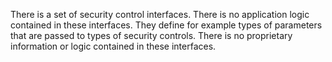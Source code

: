 There is a set of security control interfaces. There is no application logic contained in these interfaces. They define for example types of parameters that are passed to types of security controls. There is no proprietary information or logic contained in these interfaces.
